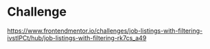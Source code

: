 # Challenge

https://www.frontendmentor.io/challenges/job-listings-with-filtering-ivstIPCt/hub/job-listings-with-filtering-rk7cs_a49
